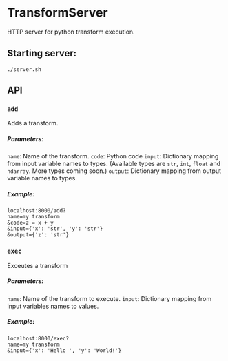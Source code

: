 # TransformServer

HTTP server for python transform execution.


## Starting server:

```
./server.sh
```

## API

### `add`

Adds a transform.

##### Parameters:

`name`: Name of the transform.
`code`: Python code
`input`: Dictionary mapping from input variable names to types. (Available types are `str`, `int`, `float` and `ndarray`. More types coming soon.)
`output`: Dictionary mapping from output variable names to types.

##### Example:

```
localhost:8000/add?
name=my transform
&code=z = x + y
&input={'x': 'str', 'y': 'str'}
&output={'z': 'str'}
```

### `exec` 

Exceutes a transform

##### Parameters:

`name`: Name of the transform to execute.
`input`: Dictionary mapping from input variables names to values.

##### Example:

```
localhost:8000/exec?
name=my transform
&input={'x': 'Hello ', 'y': 'World!'}
```

